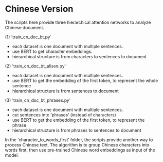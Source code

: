 # Chinese Version
The scripts here provide three hierarchical attention networks to analyze Chinese document.

(1) 'train_cn_doc_bt.py'
- each dataset is one document with multiple sentences.
- use BERT to get character embeddings.
- hierarchical structure is from characters to sentences to document


(2) 'train_cn_doc_bt_allsen.py'
- each dataset is one document with multiple sentences.
- use BERT to get the embedding of the first token, to represent the whole sentence
- hierarchical structure is from sentences to document


(3) 'train_cn_doc_bt_phrases.py'
- each dataset is one document with multiple sentences.
- cut sentences into 'phrases' (instead of characters)
- use BERT to get the embedding of the first token, to represent the phrase
- hierarchical structure is from phrases to sentences to document


In the 'character_to_words_first' folder, the scripts provide another way to process Chinese text. The algorithm is to group Chinese characters into words first, then use pre-trained Chinese word embeddings as input of the model. 
